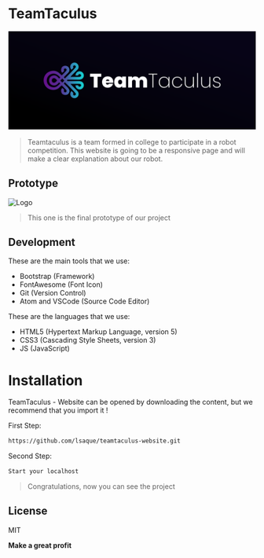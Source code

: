 # TeamTaculus

![Logo](https://raw.githubusercontent.com/lsaque/teamtaculus-website/master/.github/Logo.png?token=AQFR7ADLCSU7ARCNR5YEF5K7EHVEM)

>Teamtaculus is a team formed in college to participate in a robot competition. 
This website is going to be a responsive page and will make a clear explanation about our robot.

## Prototype

![Logo](https://github.com/lsaque/teamtaculus-website/blob/master/.github/Prot%C3%B3tipo.png?raw=true)
> This one is the final prototype of our project 

## Development

These are the main tools that we use:
  - Bootstrap (Framework)
  - FontAwesome (Font Icon)
  - Git (Version Control)
  - Atom and VSCode (Source Code Editor)
  
These are the languages that we use:
  - HTML5 (Hypertext Markup Language, version 5)
  - CSS3 (Cascading Style Sheets, version 3)
  - JS (JavaScript)

# Installation

TeamTaculus - Website can be opened by downloading the content, but we recommend that you import it !

First Step:
```sh
https://github.com/lsaque/teamtaculus-website.git
```

Second Step:
```sh
Start your localhost
```

>Congratulations, now you can see the project

License
----

MIT


**Make a great profit**
